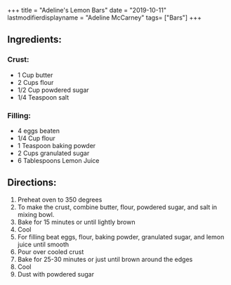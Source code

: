 +++
title = "Adeline's Lemon Bars"
date = "2019-10-11"
lastmodifierdisplayname = "Adeline McCarney"
tags= ["Bars"]
+++

## Ingredients:

### Crust:

* 1 Cup butter
* 2 Cups flour
* 1/2 Cup powdered sugar
* 1/4 Teaspoon salt

### Filling:

* 4 eggs beaten
* 1/4 Cup flour
* 1 Teaspoon baking powder
* 2 Cups granulated sugar
* 6 Tablespoons Lemon Juice

## Directions:

1. Preheat oven to 350 degrees
2. To make the crust, combine butter, flour, powdered sugar, and salt in mixing bowl.
3. Bake for 15 minutes or until lightly brown
4. Cool
5. For filling beat eggs, flour, baking powder, granulated sugar, and lemon juice until smooth
6. Pour over cooled crust
7. Bake for 25-30 minutes or just until brown around the edges
8. Cool
9. Dust with powdered sugar
